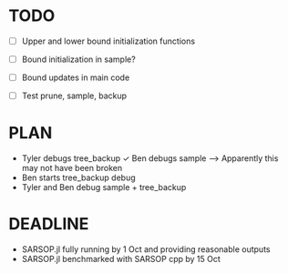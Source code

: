 # TODO

- [ ] Upper and lower bound initialization functions
- [ ] Bound initialization in sample?
- [ ] Bound updates in main code
- [ ] Test prune, sample, backup


# PLAN

- Tyler debugs tree_backup
✓ Ben debugs sample --> Apparently this may not have been broken
- Ben starts tree_backup debug
- Tyler and Ben debug sample + tree_backup


# DEADLINE

- SARSOP.jl fully running by 1 Oct and providing reasonable outputs
- SARSOP.jl benchmarked with SARSOP cpp by 15 Oct
